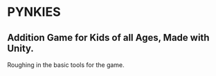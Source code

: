 # PYNKIES
Addition Game for Kids of all Ages, Made with Unity.
---
Roughing in the basic tools for the game.

